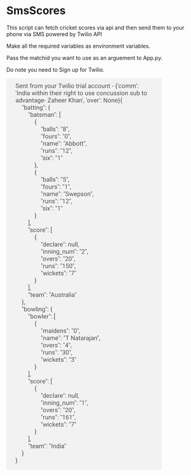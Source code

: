 # SmsScores
This script can fetch cricket scores via api and then send them to your phone via SMS powered by Twilio API

Make all the required variables as environment variables. 

Pass the matchid you want to use as an arguement to App.py. 

Do note you need to Sign up for Twilio. 

![Screenshot of sms sent via the script, showing the details of a past match](https://github.com/yatharth9/SmsScores/blob/main/20201205_152158.jpg)
